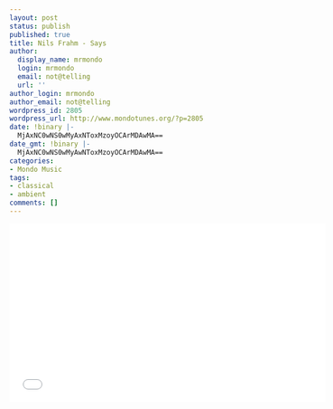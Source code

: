 ```yaml
---
layout: post
status: publish
published: true
title: Nils Frahm - Says
author:
  display_name: mrmondo
  login: mrmondo
  email: not@telling
  url: ''
author_login: mrmondo
author_email: not@telling
wordpress_id: 2805
wordpress_url: http://www.mondotunes.org/?p=2805
date: !binary |-
  MjAxNC0wNS0wMyAxNToxMzoyOCArMDAwMA==
date_gmt: !binary |-
  MjAxNC0wNS0wMyAwNToxMzoyOCArMDAwMA==
categories:
- Mondo Music
tags:
- classical
- ambient
comments: []
---
```

<iframe width="560" height="315" src="//www.youtube.com/embed/dIwwjy4slI8" frameborder="0"> </iframe>
